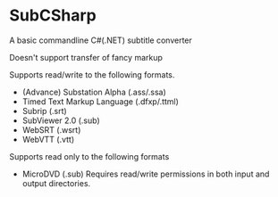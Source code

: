 # SubCSharp

A basic commandline C#(.NET) subtitle converter

Doesn't support transfer of fancy markup

Supports read/write to the following formats.

-  (Advance) Substation Alpha (.ass/.ssa)
-  Timed Text Markup Language (.dfxp/.ttml)
-  Subrip (.srt)
-  SubViewer 2.0 (.sub)
-  WebSRT (.wsrt)
-  WebVTT (.vtt)

Supports read only to the following formats
- MicroDVD (.sub)
Requires read/write permissions in both input and output directories.